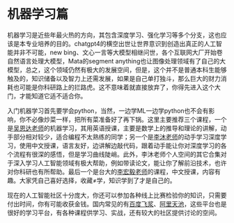 # 机器学习篇

机器学习是近些年最火热的方向，其包含深度学习、强化学习等多个分支，这也应该是本专业培养的目的。chatgpt4的横空出世让世界意识到创造出真正的人工智能并非不可能，new bing、文心一言等大模型相继问世，各个互联网大厂开始卷自然语言处理大模型，Mata的segment anything也让图像处理领域有了自己的大模型，总之，这个领域仍然有极大的发展空间，但是，这个并不是普通本科生能够触及的，知识储备以及智力上还需发展，如果是自己单打独斗，那么巨大的财力消耗也可能是你科研路上的拦路虎。这不意味着就直接放弃了，你得先进入这个大门，才能知道它适不适合你。

入门机器学习首先要学会python，当然，一边学ML一边学python也不会有影响，你不必像炒菜一样，把所有菜准备好了再下锅。这里主要推荐三个课程，一个是[吴恩达老师](https://www.bilibili.com/video/BV1pm4y1T7wx)的机器学习，其用英语授课，主要是数学上的推导和理论的讲解，动手部分相对较少，适合编程不太熟练的同学；另一个是[李沐老师](https://space.bilibili.com/1567748478/channel/seriesdetail?sid=358497)的动手学习深度学习，使用中文授课，语言友好，边讲解边敲代码，跟着动手能让你对深度学习的各个流程有很深的感悟，但是学习曲线陡峭。此外，李沐老师个人空间的其它合集对于深入学习人工智能领域有极大帮助，例如带读论文，能让你了解前沿技术，也许对你科研也有所帮助。最后一个是台大的[李宏毅老师](https://www.bilibili.com/video/BV1Wv411h7kN)的课程，中文授课，内容有趣。大家凭自己喜好选择，收藏≠学，知识学到了才是自己的。

现在的人工智能社区十分庞大，你还可以参加各种线上比赛检验你的知识，只需要付出时间，你有可能收获金钱。国内常见的有[百度飞浆](https://aistudio.baidu.com/)、[阿里天池](https://tianchi.aliyun.com/)，这些平台也是很好的学习平台，有各种课程供学习、实战，还有较大的社区提供讨论的空间。
